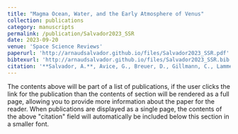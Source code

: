 ```yaml
---
title: "Magma Ocean, Water, and the Early Atmosphere of Venus"
collection: publications
category: manuscripts
permalink: /publication/Salvador2023_SSR
date: 2023-09-20
venue: 'Space Science Reviews'
paperurl: 'http://arnaudsalvador.github.io/files/Salvador2023_SSR.pdf'
bibtexurl: 'http://arnaudsalvador.github.io/files/Salvador2023_SSR.bib'
citation: '**Salvador, A.**, Avice, G., Breuer, D., Gillmann, C., Lammer, H., Marcq, E., Raymond, S. N., Sakuraba, H., Scherf, M., Way, M. J. (2023). &quot;Magma Ocean, Water, and the Early Atmosphere of Venus.&quot; <i>Space Science Reviews</i>. 219(7).'
---
```


The contents above will be part of a list of publications, if the user clicks the link for the publication than the contents of section will be rendered as a full page, allowing you to provide more information about the paper for the reader. When publications are displayed as a single page, the contents of the above "citation" field will automatically be included below this section in a smaller font.